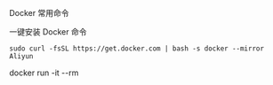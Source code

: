 Docker 常用命令



一键安装 Docker 命令

```
sudo curl -fsSL https://get.docker.com | bash -s docker --mirror Aliyun
```





docker run -it --rm 
